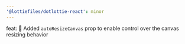 ```yaml
---
'@lottiefiles/dotlottie-react': minor
---
```


feat: 🎸 Added `autoResizeCanvas` prop to enable control over the canvas resizing behavior
